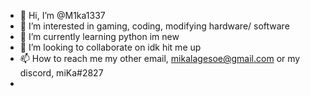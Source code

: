 

- 👋 Hi, I’m @M1ka1337
- 👀 I’m interested in gaming, coding, modifying hardware/ software
- 🌱 I’m currently learning python im new
- 💞️ I’m looking to collaborate on idk hit me up
- 📫 How to reach me my other email, mikalagesoe@gmail.com or my discord, miKa#2827
- 
